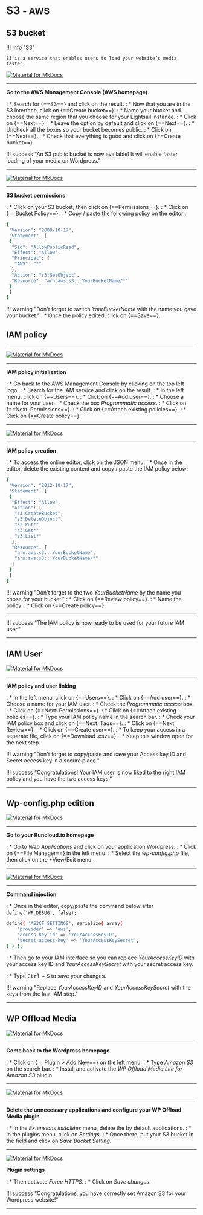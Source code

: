 # S3 <small>- AWS</small>

## S3 bucket

!!! info "S3"

    S3 is a service that enables users to load your website’s media faster.

[![Material for MkDocs](assets/images/aws/s3/en/1.gif)](assets/images/aws/s3/en/1.gif)

***

**Go to the AWS Management Console (AWS homepage).**

:    * Search for {==S3==} and click on the result.
:    * Now that you are in the S3 interface, click on {==Create bucket==}.
:    * Name your bucket and choose the same region that you choose for your Lightsail instance.
:    * Click on {==Next==}.
:    * Leave the option by default and click on {==Next==}.
:    * Uncheck all the boxes so your bucket becomes public.
:    * Click on {==Next==}.
:    * Check that everything is good and click on {==Create bucket==}.

!!! success "An S3 public bucket is now available! It will enable faster loading of your media on Wordpress."

***

[![Material for MkDocs](assets/images/aws/s3/en/2.gif)](assets/images/aws/s3/en/2.gif)

***

**S3 bucket permissions**

:    * Click on your S3 bucket, then click on {==Permissions==}.
:    * Click on {==Bucket Policy==}.
:    * Copy / paste the following policy on the editor : 
``` sh
{
 "Version": "2008-10-17",
 "Statement": [
 {
  "Sid": "AllowPublicRead",
  "Effect": "Allow",
  "Principal": {
   "AWS": "*"
  },
  "Action": "s3:GetObject",
  "Resource": "arn:aws:s3:::YourBucketName/*"
 }
 ]
}
```

!!! warning "Don't forget to switch *YourBucketName* with the name you gave your bucket."
:    * Once the policy edited, click on {==Save==}.

## IAM policy

***

[![Material for MkDocs](assets/images/aws/s3/en/3.gif)](assets/images/aws/s3/en/3.gif)

***

**IAM policy initialization**

:    * Go back to the AWS Management Console by clicking on the top left logo.
:    * Search for the IAM service and click on the result.
:    * In the left menu, click on {==Users==}.
:    * Click on {==Add user==}.
:    * Choose a name for your user.
:    * Check the box *Programmatic access*.
:    * Click on {==Next: Permissions==}.
:    * Click on {==Attach existing policies==}.
:    * Click on {==Create policy==}.

***

[![Material for MkDocs](assets/images/aws/s3/en/4.gif)](assets/images/aws/s3/en/4.gif)

***

**IAM policy creation**

:    * To access the online editor, click on the JSON menu.
:    * Once in the editor, delete the existing content and copy / paste the IAM policy below:
``` sh
{
 "Version": "2012-10-17",
 "Statement": [
 {
  "Effect": "Allow",
  "Action": [
   "s3:CreateBucket",
   "s3:DeleteObject",
   "s3:Put*",
   "s3:Get*",
   "s3:List*"
  ],
  "Resource": [
   "arn:aws:s3:::YourBucketName",
   "arn:aws:s3:::YourBucketName/*"
  ]
 }
 ]
}
```

!!! warning "Don't forget to the two *YourBucketName* by the name you chose for your bucket."
:    * Click on {==Review policy==}.
:    * Name the policy.
:    * Click on {==Create policy==}.

***

!!! success "The IAM policy is now ready to be used for your future IAM user."

***

## IAM User

[![Material for MkDocs](assets/images/aws/s3/en/5.gif)](assets/images/aws/s3/en/5.gif)

***

**IAM policy and user linking**

:    * In the left menu, click on {==Users==}.
:    * Click on {==Add user==}.
:    * Choose a name for your IAM user.
:    * Check the *Programmatic access* box.
:    * Click on {==Next: Permissions==}.
:    * Click on {==Attach existing policies==}.
:    * Type your IAM policy name in the search bar.
:    * Check your IAM policy box and click on {==Next: Tags==}.
:    * Click on {==Next: Review==}.
:    * Click on {==Create user==}.
:    * To keep your access in a separate file, click on {==Download .csv==}.
:    * Keep this window open for the next step.

!!! warning "Don't forget to copy/paste and save your Access key ID and Secret access key in a secure place."

!!! success "Congratulations! Your IAM user is now liked to the right IAM policy and you have the two access keys."

***

## Wp-config.php edition

[![Material for MkDocs](assets/images/aws/s3/en/6a.gif)](assets/images/aws/s3/en/6a.gif)

***

**Go to your Runcloud.io homepage**

:    * Go to *Web Applications* and click on your application Wordpress.
:    * Click on {==File Manager==} in the left menu.
:    * Select the *wp-config.php* file, then click on the *View/Edit menu.

***

[![Material for MkDocs](assets/images/aws/s3/en/6b.gif)](assets/images/aws/s3/en/6b.gif)

***

**Command injection**

:    * Once in the editor, copy/paste the command below after `define('WP_DEBUG', false);` : 
``` sh
define( 'AS3CF_SETTINGS', serialize( array(
    'provider' => 'aws',
    'access-key-id' => 'YourAccessKeyID',
    'secret-access-key' => 'YourAccessKeySecret',
) ) );
```
:    * Then go to your IAM interface so you can replace *YourAccessKeyID* with your access key ID and *YourAccessKeySecret* with your secret access key.

:    * Type <kbd>Ctrl</kbd> + <kbd>S</kbd> to save your changes.

!!! warning "Replace *YourAccessKeyID* and *YourAccessKeySecret* with the keys from the last IAM step."

***

## WP Offload Media

[![Material for MkDocs](assets/images/aws/s3/en/7.gif)](assets/images/aws/s3/en/7.gif)

***

**Come back to the Wordpress homepage**

:    * Click on {==Plugin > Add New==} on the left menu.
:    * Type *Amazon S3* on the search bar.
:    * Install and activate the *WP Offload Media Lite for Amazon S3* plugin.

***

[![Material for MkDocs](assets/images/aws/s3/en/7a.gif)](assets/images/aws/s3/en/7a.gif)

***

**Delete the unnecessary applications and configure your WP Offload Media plugin**

:    * In the *Extensions installées* menu, delete the by default applications.
:    * In the plugins menu, click on *Settings*.
:    * Once there, put your S3 bucket in the field and click on *Save Bucket Setting*.

***

[![Material for MkDocs](assets/images/aws/s3/en/8.gif)](assets/images/aws/s3/en/8.gif)

**Plugin settings**

:    * Then activate *Force HTTPS*.
:    * Click on *Save changes*.

!!! success "Congratulations, you have correctly set Amazon S3 for your Wordpress website!"

***